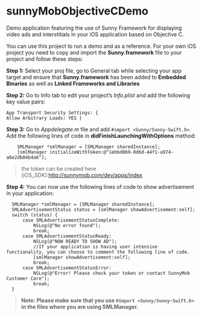 # sunnyMobObjectiveCDemo
Demo application featuring the use of Sunny Framework for displaying video ads and interstitials in your iOS application based on Objective C.

You can use this project to run a demo and as a reference. 
For your own iOS project you need to copy and import the **Sunny.framework** file to your project and follow these steps:

**Step 1:** Select your proj file, go to General tab while selecting your app target and ensure that **Sunny.framework** has been added to **Embedded Binaries** as well as **Linked Frameworks and Libraries**

**Step 2:** Go to Info tab to edit your project’s *Info.plist* and add the following key value pairs:

	
	App Transport Security Settings: {
	Allow Arbitrary Loads: YES }
	

**Step 3:** Go to *Appdelegate.m* file and add ``#import <Sunny/Sunny-Swift.h>``. Add the following lines of code in **didFinishLaunchingWithOptions** method:
        
        
        SMLManager *smlManager = [SMLManager sharedInstance];
        [smlManager initializeWithToken:@"1ebbd869-0d6d-44f1-a974-a6e2db04b4a6"];
        
        
 > the token can be created here (iOS_SDK):http://sunnymob.com/dev/apps/index
 
**Step 4:** You can now use the following lines of code to show advertisement in your application:
    	
      SMLManager *smlManager = [SMLManager sharedInstance];
      SMLAdvertisementStatus status = [smlManager showAdvertisement:self];
      switch (status) {
          case SMLAdvertisementStatusComplete:
              NSLog(@"No error found");
              break;
          case SMLAdvertisementStatusReady:
              NSLog(@"NOW READY TO SHOW AD");
              //If your application is having user intensive functionality, you can choose to comment the following line of code.
              [smlManager showAdvertisement:self];
              break;
          case SMLAdvertisementStatusError:
              NSLog(@"Error! Please check your token or contact SunnyMob Customer Care");
              break;
      }


> **Note: Please make sure that you use ``#import <Sunny/Sunny-Swift.h>`` in the files where you are using SMLManager.**

